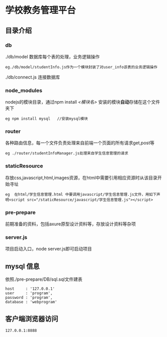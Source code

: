 # 学校教务管理平台

## 目录介绍  
### db
./db/model 数据库每个表的处理，业务逻辑操作
```  
eg./db/model/studentInfo.js作为一个模块封装了对user_info该表的业务逻辑操作
```  
./db/connect.js 连接数据库  

### node_modules  
nodejs的模块目录，通过npm install *<模块名>*  安装的模块**自动**存储在这个文件夹下
```
eg npm install mysql   //安装mysql模块
```  
### router
各种路由信息，每一个文件负责处理来自前端一个页面的所有请求get,post等  
```
eg ./router/studentInfoManager.js处理来自学生信息管理的请求
```    

### staticResource  
存放css,javascript,html,images资源，在html中需要引用相应资源时从该目录开始寻址   
```
eg  在html/学生信息管理.html 中要调用javascript/学生信息管理.js文件，用如下声明<script src="/staticResource/javascript/学生信息管理.js"></script> 
```

### pre-prepare
前期准备的资料，包括axure原型设计资料等，存放设计资料等杂项

### server.js
项目启动入口，node server.js即可启动项目

## mysql 信息  

依照./pre-prepare/DB/sql.sql文件建表

    host     : '127.0.0.1'  
    user     : 'program',  
    password : 'program',  
    database : 'webprogram'  

## 客户端浏览器访问
    127.0.0.1:8888

